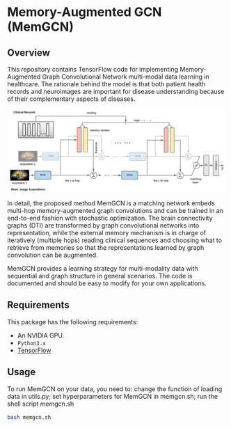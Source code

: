 # Memory-Augmented GCN (MemGCN)

## Overview

This repository contains TensorFlow code for implementing Memory-Augmented Graph Convolutional Network multi-modal data learning in healthcare. The rationale behind the model is that both patient health records and neuroimages are important for disease understanding because of their complementary aspects of diseases.  

<p align="center"><img src="images/overview.png" alt="Memory-base Graph Convolutional Network for brain connectivity graphs with clinical records" width="500"></p>

In detail, the proposed method MemGCN is a matching network embeds multi-hop memory-augmented graph convolutions and can be trained in an end-to-end fashion with stochastic optimization. The brain connectivity graphs (DTI) are transformed by graph convolutional networks into representation, while the external memory mechanism is in charge of iteratively (multiple hops) reading clinical sequences and choosing what to retrieve from memories so that the representations learned by graph convolution can be augmented.

MemGCN provides a learning strategy for multi-modality data with sequential and graph structure in general scenarios. The code is documented and should be easy to modify for your own applications.      


## Requirements
This package has the following requirements:
* An NVIDIA GPU.
* `Python3.x`
* [TensorFlow](https://github.com/tensorflow/tensorflow)

## Usage
To run MemGCN on your data, you need to: change the function of loading data in utils.py; set hyperparameters for MemGCN in memgcn.sh; run the shell script memgcn.sh
```bash
bash memgcn.sh
```
